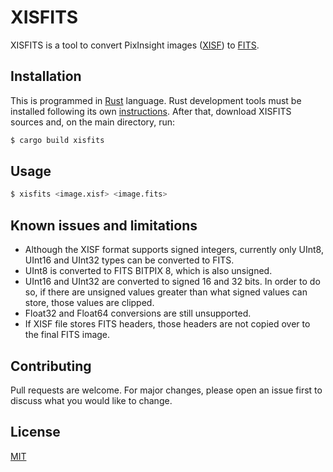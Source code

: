 # XISFITS

XISFITS is a tool to convert PixInsight images ([XISF](http://pixinsight.com/doc/docs/XISF-1.0-spec/XISF-1.0-spec.html)) to [FITS](https://fits.gsfc.nasa.gov/fits_standard.html).

## Installation

This is programmed in [Rust](http://rust-lang.org/) language. Rust development tools must be installed following its own [instructions](https://www.rust-lang.org/tools/install). After that, download XISFITS sources and, on the main directory, run:

```bash
$ cargo build xisfits
```

## Usage

```bash
$ xisfits <image.xisf> <image.fits>
```

## Known issues and limitations

- Although the XISF format supports signed integers, currently only UInt8, UInt16 and UInt32 types can be converted to FITS.
- UInt8 is converted to FITS BITPIX 8, which is also unsigned.
- UInt16 and UInt32 are converted to signed 16 and 32 bits. In order to do so, if there are unsigned values greater than what signed values can store, those values are clipped.
- Float32 and Float64 conversions are still unsupported.
- If XISF file stores FITS headers, those headers are not copied over to the final FITS image.

## Contributing
Pull requests are welcome. For major changes, please open an issue first to discuss what you would like to change.

## License
[MIT](https://choosealicense.com/licenses/mit/)